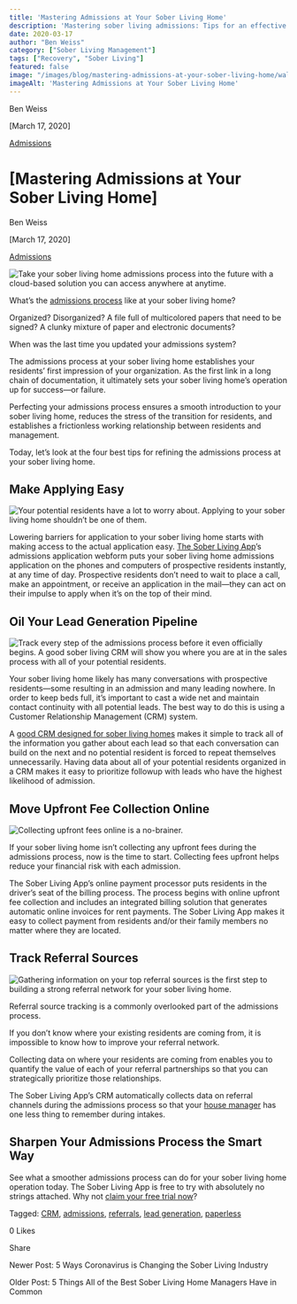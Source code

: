 ```yaml
---
title: 'Mastering Admissions at Your Sober Living Home'
description: 'Mastering sober living admissions: Tips for an effective intake process from the Sober Living App blog archives (Mar 2020).'
date: 2020-03-17
author: "Ben Weiss"
category: ["Sober Living Management"]
tags: ["Recovery", "Sober Living"]
featured: false
image: "/images/blog/mastering-admissions-at-your-sober-living-home/wallet.png"
imageAlt: 'Mastering Admissions at Your Sober Living Home'
---
```


Ben Weiss

[March 17, 2020]

[Admissions](/sober-living-app-blog/category/Admissions)

#  [Mastering Admissions at Your Sober Living Home]

Ben Weiss

[March 17, 2020]

[Admissions](/sober-living-app-blog/category/Admissions)

![Take your sober living home admissions process into the future with a cloud-based solution you can access anywhere at anytime.](/images/blog/mastering-admissions-at-your-sober-living-home/check_in_screen.png)

What’s the [admissions process](../../../../admission.html) like at your sober living home? 

Organized? Disorganized? A file full of multicolored papers that need to be signed? A clunky mixture of paper and electronic documents?

When was the last time you updated your admissions system? 

The admissions process at your sober living home establishes your residents’ first impression of your organization. As the first link in a long chain of documentation, it ultimately sets your sober living home’s operation up for success—or failure. 

Perfecting your admissions process ensures a smooth introduction to your sober living home, reduces the stress of the transition for residents, and establishes a frictionless working relationship between residents and management. 

Today, let’s look at the four best tips for refining the admissions process at your sober living home. 

## Make Applying Easy 

![Your potential residents have a lot to worry about. Applying to your sober living home shouldn’t be one of them.](/images/blog/mastering-admissions-at-your-sober-living-home/man_with_leaf.png)

Lowering barriers for application to your sober living home starts with making access to the actual application easy. [The Sober Living App](../../../../admission.html)’s admissions application webform puts your sober living home admissions application on the phones and computers of prospective residents instantly, at any time of day. Prospective residents don’t need to wait to place a call, make an appointment, or receive an application in the mail—they can act on their impulse to apply when it’s on the top of their mind. 

## Oil Your Lead Generation Pipeline 

![Track every step of the admissions process before it even officially begins. A good sober living CRM will show you where you are at in the sales process with all of your potential residents.](/images/blog/mastering-admissions-at-your-sober-living-home/slide.png)

Your sober living home likely has many conversations with prospective residents—some resulting in an admission and many leading nowhere. In order to keep beds full, it’s important to cast a wide net and maintain contact continuity with all potential leads. The best way to do this is using a Customer Relationship Management (CRM) system. 

A [good CRM designed for sober living homes](https://soberlivingapp.com/sober-living-app-blog/2019/6/12/whyd4uddqueuvptcntx0w73kfku109) makes it simple to track all of the information you gather about each lead so that each conversation can build on the next and no potential resident is forced to repeat themselves unnecessarily. Having data about all of your potential residents organized in a CRM makes it easy to prioritize followup with leads who have the highest likelihood of admission. 

## Move Upfront Fee Collection Online 

![Collecting upfront fees online is a no-brainer.](/images/blog/mastering-admissions-at-your-sober-living-home/wallet.png)

If your sober living home isn’t collecting any upfront fees during the admissions process, now is the time to start. Collecting fees upfront helps reduce your financial risk with each admission. 

The Sober Living App’s online payment processor puts residents in the driver’s seat of the billing process. The process begins with online upfront fee collection and includes an integrated billing solution that generates automatic online invoices for rent payments. The Sober Living App makes it easy to collect payment from residents and/or their family members no matter where they are located. 

## Track Referral Sources 

![Gathering information on your top referral sources is the first step to building a strong referral network for your sober living home.](/images/blog/mastering-admissions-at-your-sober-living-home/binoculars.png)

Referral source tracking is a commonly overlooked part of the admissions process.

If you don’t know where your existing residents are coming from, it is impossible to know how to improve your referral network. 

Collecting data on where your residents are coming from enables you to quantify the value of each of your referral partnerships so that you can strategically prioritize those relationships. 

The Sober Living App’s CRM automatically collects data on referral channels during the admissions process so that your [house manager](https://soberlivingapp.com/sober-living-app-blog/2020/3/3/5-things-all-of-the-best-sober-living-home-managers-have-in-common) has one less thing to remember during intakes.  

## Sharpen Your Admissions Process the Smart Way 

See what a smoother admissions process can do for your sober living home operation today. The Sober Living App is free to try with absolutely no strings attached. Why not [claim your free trial now](https://behavehealth.com/get-started)?

Tagged: [CRM](https://soberlivingapp.com/sober-living-app-blog/tag/CRM), [admissions](/sober-living-app-blog/tag/admissions), [referrals](/sober-living-app-blog/tag/referrals), [lead generation](https://soberlivingapp.com/sober-living-app-blog/tag/lead+generation), [paperless](https://soberlivingapp.com/sober-living-app-blog/tag/paperless)

0 Likes

Share

Newer Post: 5 Ways Coronavirus is Changing the Sober Living Industry 

Older Post: 5 Things All of the Best Sober Living Home Managers Have in Common